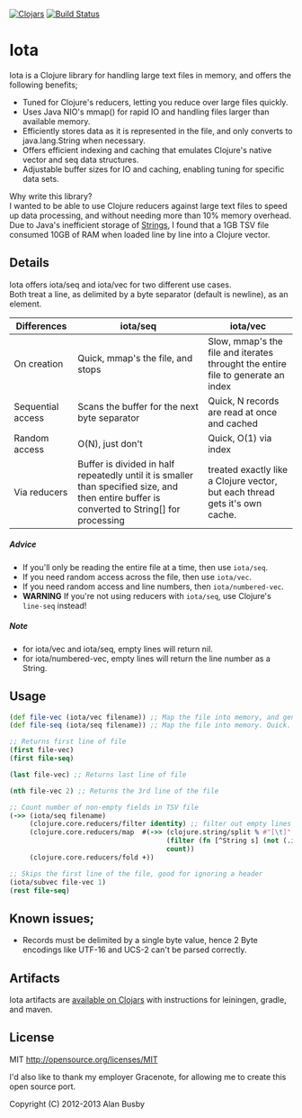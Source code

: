 [![Clojars](http://clojars.org/iota/latest-version.svg)](http://clojars.org/iota)
[![Build Status](https://api.travis-ci.org/thebusby/iota.png?branch=master)](https://travis-ci.org/thebusby/iota)


# Iota

Iota is a Clojure library for handling large text files in memory, and offers the following benefits;
* Tuned for Clojure's reducers, letting you reduce over large files quickly.
* Uses Java NIO's mmap() for rapid IO and handling files larger than available memory.
* Efficiently stores data as it is represented in the file, and only converts to java.lang.String when necessary.
* Offers efficient indexing and caching that emulates Clojure's native vector and seq data structures.
* Adjustable buffer sizes for IO and caching, enabling tuning for specific data sets.
 
 
Why write this library?  
I wanted to be able to use Clojure reducers against large text files to speed up data processing, and without needing more than 10% memory overhead. Due to Java's inefficient storage of [Strings](http://www.javamex.com/tutorials/memory/string_memory_usage.shtml), I found that a 1GB TSV file consumed 10GB of RAM when loaded line by line into a Clojure vector. 


## Details

Iota offers iota/seq and iota/vec for two different use cases.  
Both treat a line, as delimited by a byte separator (default is newline), as an element.

Differences | iota/seq | iota/vec
--- | --- | ---
On creation | Quick, mmap's the file, and stops | Slow, mmap's the file and iterates throught the entire file to generate an index
Sequential access | Scans the buffer for the next byte separator | Quick, N records are read at once and cached 
Random access | O(N), just don't | Quick, O(1) via index
Via reducers | Buffer is divided in half repeatedly until it is smaller than specified size, and then entire buffer is converted to String[] for processing | treated exactly like a Clojure vector, but each thread gets it's own cache.

##### Advice
* If you'll only be reading the entire file at a time, then use ```iota/seq```. 
* If you need random access across the file, then use ```iota/vec```. 
* If you need random access and line numbers, then ```iota/numbered-vec```.
* **WARNING** If you're not using reducers with ```iota/seq```, use Clojure's ```line-seq``` instead! 

##### Note
* for iota/vec and iota/seq, empty lines will return nil.
* for iota/numbered-vec, empty lines will return the line number as a String.


## Usage

```clojure
(def file-vec (iota/vec filename)) ;; Map the file into memory, and generate index of lines. Slow.
(def file-seq (iota/seq filename)) ;; Map the file into memory. Quick.

;; Returns first line of file
(first file-vec) 
(first file-seq)

(last file-vec) ;; Returns last line of file

(nth file-vec 2) ;; Returns the 3rd line of the file

;; Count number of non-empty fields in TSV file
(->> (iota/seq filename)
     (clojure.core.reducers/filter identity) ;; filter out empty lines
     (clojure.core.reducers/map  #(->> (clojure.string/split % #"[\t]" -1)
                                       (filter (fn [^String s] (not (.isEmpty s)))) ;; Remove empty fields
                                       count))
     (clojure.core.reducers/fold +))

;; Skips the first line of the file, good for ignoring a header
(iota/subvec file-vec 1) 
(rest file-seq) 
```


## Known issues;
* Records must be delimited by a single byte value, hence 2 Byte encodings like UTF-16 and UCS-2 can't be parsed correctly.


## Artifacts

Iota artifacts are [available on Clojars](https://clojars.org/iota) with instructions for leiningen, gradle, and maven.

## License

MIT
http://opensource.org/licenses/MIT

I'd also like to thank my employer Gracenote, for allowing me to create this open source port.

Copyright (C) 2012-2013 Alan Busby
